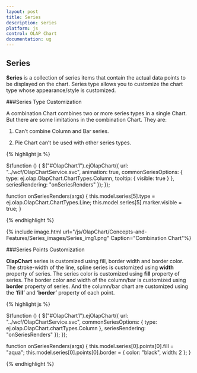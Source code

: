 ```yaml
---
layout: post
title: Series
description: series
platform: js
control: OLAP Chart
documentation: ug
---
```


## Series

**Series** is a collection of series items that contain the actual data points to be displayed on the chart. Series type allows you to customize the chart type whose appearance/style is customized.

###Series Type Customization

A combination Chart combines two or more series types in a single Chart. But there are some limitations in the combination Chart. They are:

   1. Can’t combine Column and Bar series.

   2. Pie Chart can’t be used with other series types.


{% highlight js %}

$(function () {
    $("#OlapChart1").ejOlapChart({
        url: "../wcf/OlapChartService.svc", animation: true, commonSeriesOptions: {
            type: ej.olap.OlapChart.ChartTypes.Column, tooltip: { visible: true }
        },
        seriesRendering: "onSeriesRenders"
    });
});

function onSeriesRenders(args) {
    this.model.series[5].type = ej.olap.OlapChart.ChartTypes.Line;
    this.model.series[5].marker.visible = true;
}


{% endhighlight %}


{% include image.html url="/js/OlapChart/Concepts-and-Features/Series_images/Series_img1.png" Caption="Combination Chart"%}

###Series Points Customization

**OlapChart** series is customized using fill, border width and border color. The stroke-width of the line, spline series is customized using **width** property of series.  The series color is customized using **fill** property of series. The border color and width of the column/bar is customized using **border** property of series. And the column/bar chart are customized using the ‘**fill’** and ‘**border’** property of each point.

{% highlight js %}
 
$(function () {
    $("#OlapChart1").ejOlapChart({
        url: "../wcf/OlapChartService.svc",
        commonSeriesOptions: { type: ej.olap.OlapChart.chartTypes.Column },
        seriesRendering: "onSeriesRenders"
    });
});

function onSeriesRenders(args) {
    this.model.series[0].points[0].fill = "aqua";
    this.model.series[0].points[0].border = { color: "black", width: 2 };
}


{% endhighlight %}



